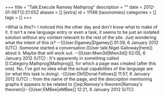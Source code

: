 +++
title = "Talk:Execute Ramsey Mathprog"
description = ""
date = 2012-01-06T12:21:05Z
aliases = []
[extra]
id = 11148
[taxonomies]
categories = []
tags = []
+++

=What is this?=
I noticed this the other day and don't know what to make of it.  It isn't a new language entry or even a task, it seems to be just an isolated solution without any context relevant to the rest of the site.  Just wondering what the intent of this is? --[[User:Dgamey|Dgamey]] 01:39, 6 January 2012 (UTC)
:Someone started a conversation [[User talk:Nigel Galloway|here]] about it. Maybe that will work out. --[[User:Mwn3d|Mwn3d]] 02:05, 6 January 2012 (UTC)
: It's apparently in something called [[:Category:Mathprog|Mathprog]], for which a page was created (after this one). No, I've got no idea what the actual capabilities of the language are (or what this task is doing). –[[User:Dkf|Donal Fellows]] 11:57, 6 January 2012 (UTC)
:: from the name of the page, and the description mentioning graphs it appears to be related to [[wp:Ramsey's theorem|Ramsey's theorem]]--[[User:EMBee|eMBee]] 12:21, 6 January 2012 (UTC)
